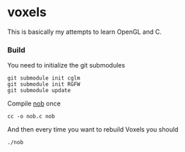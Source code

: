 # voxels
This is basically my attempts to learn OpenGL and C.

### Build
You need to initialize the git submodules
```shell
git submodule init cglm
git submodule init RGFW
git submodule update
```
Compile [nob](https://github.com/tsoding/nob.h) once
```shell
cc -o nob.c nob
```
And then every time you want to rebuild Voxels you should
```shell
./nob
```
